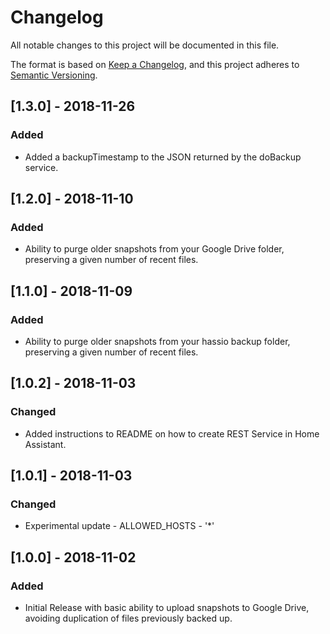 # Changelog
All notable changes to this project will be documented in this file.

The format is based on [Keep a Changelog](https://keepachangelog.com/en/1.0.0/),
and this project adheres to [Semantic Versioning](https://semver.org/spec/v2.0.0.html).

## [1.3.0] - 2018-11-26
### Added
- Added a backupTimestamp to the JSON returned by the doBackup service.

## [1.2.0] - 2018-11-10
### Added
- Ability to purge older snapshots from your Google Drive folder, preserving a given number of recent files.

## [1.1.0] - 2018-11-09
### Added
- Ability to purge older snapshots from your hass[]()io backup folder, preserving a given number of recent files.

## [1.0.2] - 2018-11-03
### Changed
- Added instructions to README on how to create REST Service in Home Assistant.

## [1.0.1] - 2018-11-03
### Changed
- Experimental update - ALLOWED_HOSTS - '*'

## [1.0.0] - 2018-11-02
### Added
- Initial Release with basic ability to upload snapshots to Google Drive, avoiding duplication of files previously backed up.